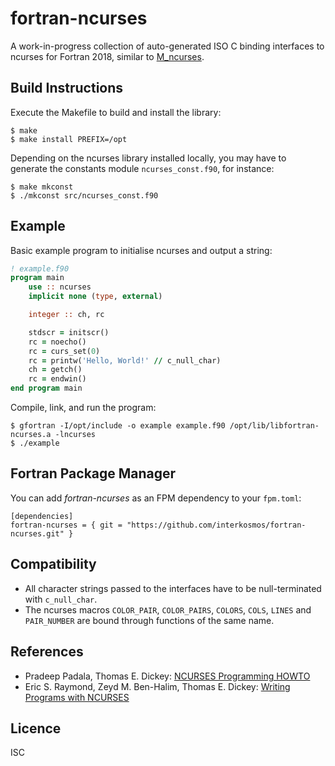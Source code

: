 # fortran-ncurses

A work-in-progress collection of auto-generated ISO C binding interfaces to
ncurses for Fortran 2018, similar to
[M_ncurses](https://github.com/urbanjost/M_ncurses).

## Build Instructions

Execute the Makefile to build and install the library:

```
$ make
$ make install PREFIX=/opt
```

Depending on the ncurses library installed locally, you may have to generate the
constants module `ncurses_const.f90`, for instance:

```
$ make mkconst
$ ./mkconst src/ncurses_const.f90
```

## Example

Basic example program to initialise ncurses and output a string:

```fortran
! example.f90
program main
    use :: ncurses
    implicit none (type, external)

    integer :: ch, rc

    stdscr = initscr()
    rc = noecho()
    rc = curs_set(0)
    rc = printw('Hello, World!' // c_null_char)
    ch = getch()
    rc = endwin()
end program main
```

Compile, link, and run the program:

```
$ gfortran -I/opt/include -o example example.f90 /opt/lib/libfortran-ncurses.a -lncurses
$ ./example
```

## Fortran Package Manager

You can add _fortran-ncurses_ as an FPM dependency to your `fpm.toml`:

```
[dependencies]
fortran-ncurses = { git = "https://github.com/interkosmos/fortran-ncurses.git" }
```

## Compatibility

* All character strings passed to the interfaces have to be null-terminated
  with `c_null_char`.
* The ncurses macros `COLOR_PAIR`, `COLOR_PAIRS`, `COLORS`, `COLS`, `LINES` and
  `PAIR_NUMBER` are bound through functions of the same name.

## References

* Pradeep Padala, Thomas E. Dickey: [NCURSES Programming HOWTO](https://invisible-island.net/ncurses/howto/NCURSES-Programming-HOWTO.html)
* Eric S. Raymond, Zeyd M. Ben-Halim, Thomas E. Dickey: [Writing Programs with NCURSES](https://invisible-island.net/ncurses/ncurses-intro.html)

## Licence

ISC
